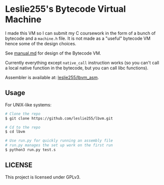 # Leslie255's Bytecode Virtual Machine

I made this VM so I can submit my C coursework in the form of a bunch of bytecode and a `machine.h` file.
It is not made as a "useful" bytecode VM hence some of the design choices.

See [manual.md](manual.md) for design of the Bytecode VM.

Currently everything except `native_call` instruction works (so you can't call a local native function in the bytecode, but you can call libc functions).

Assembler is available at: [leslie255/lbvm_asm](https://github.com/leslie255/lbvm_asm).

## Usage

For UNIX-like systems:

```bash
# Clone the repo
$ git clone https://github.com/leslie255/lbvm.git

# Cd to the repo
$ cd lbvm

# Use run.py for quickly running an assembly file
# run.py manages the set up work on the first run
$ python3 run.py test.s
```

## LICENSE

This project is licensed under GPLv3.
